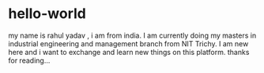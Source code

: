 # hello-world
my name is rahul yadav , i am from india.
I am currently doing my masters in industrial engineering and management branch from NIT Trichy.
I am new here and i want to exchange and learn new things on this platform.
thanks for reading...
